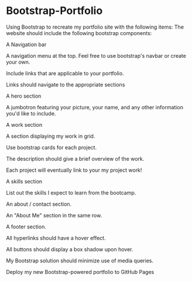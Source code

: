# Bootstrap-Portfolio

Using Bootstrap to recreate my portfolio site with the following items:
The website should include the following bootstrap components:


A Navigation bar


A navigation menu at the top. Feel free to use bootstrap's navbar or create your own.


Include links that are applicable to your portfolio.

Links should navigate to the appropriate sections





A hero section

A jumbotron featuring your picture, your name, and any other information you'd like to include.



A work section


A section displaying my work in grid.


Use bootstrap cards for each project.

The description should give a brief overview of the work.



Each project will eventually link to your my project work!




A skills section

List out the skills I expect to learn from the bootcamp.



An about / contact section.

An "About Me" section in the same row.



A footer section.


All hyperlinks should have a hover effect.


All buttons should display a box shadow upon hover.






My Bootstrap solution should minimize use of media queries.


Deploy my new Bootstrap-powered portfolio to GitHub Pages